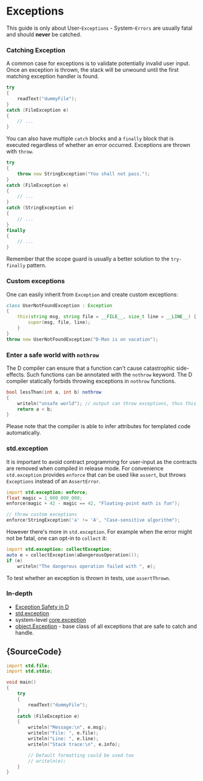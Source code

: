 # Exceptions

This guide is only about User-`Exceptions` - System-`Errors` are usually fatal
and should __never__ be catched.

### Catching Exception

A common case for exceptions is to validate potentially invalid user input.
Once an exception is thrown, the stack will be unwound until the first matching exception
handler is found.

```d
try
{
    readText("dummyFile");
}
catch (FileException e)
{
    // ...
}
```

You can also have multiple `catch` blocks and a `finally` block that is executed
regardless of whether an error occurred. Exceptions are thrown with `throw`.

```d
try
{
    throw new StringException("You shall not pass.");
}
catch (FileException e)
{
    // ...
}
catch (StringException e)
{
    // ...
}
finally
{
    // ...
}
```

Remember that the scope guard is usually a better solution to the `try-finally`
pattern.

### Custom exceptions

One can easily inherit from `Exception` and create custom exceptions:

```d
class UserNotFoundException : Exception
{
    this(string msg, string file = __FILE__, size_t line = __LINE__) {
        super(msg, file, line);
    }
}
throw new UserNotFoundException("D-Man is on vacation");
```

### Enter a safe world with `nothrow`

The D compiler can ensure that a function can't cause catastrophic side-effects.
Such functions can be annotated with the `nothrow` keyword. The D compiler
statically forbids throwing exceptions in `nothrow` functions.

```d
bool lessThan(int a, int b) nothrow
{
    writeln("unsafe world"); // output can throw exceptions, thus this is forbidden
    return a < b;
}
```

Please note that the compiler is able to infer attributes for templated code
automatically.

### std.exception

It is important to avoid contract programming for user-input as the contracts
are removed when compiled in release mode. For convenience `std.exception` provides
`enforce` that can be used like `assert`, but throws `Exceptions`
instead of an `AssertError`.

```d
import std.exception: enforce;
float magic = 1_000_000_000;
enforce(magic + 42 - magic == 42, "Floating-point math is fun");

// throw custom exceptions
enforce!StringException('a' != 'A', "Case-sensitive algorithm");
```

However there's more in `std.exception`. For example when the error might not be
fatal, one can opt-in to `collect` it:

```d
import std.exception: collectException;
auto e = collectException(aDangerousOperation());
if (e)
    writeln("The dangerous operation failed with ", e);
```

To test whether an exception is thrown in tests, use `assertThrown`.

### In-depth

- [Exception Safety in D](https://dlang.org/exception-safe.html)
- [std.exception](https://dlang.org/phobos/std_exception.html)
- system-level [core.exception](https://dlang.org/phobos/core_exception.html)
- [object.Exception](https://dlang.org/library/object/exception.html) - base class of all exceptions that are safe to catch and handle.

## {SourceCode}

```d
import std.file;
import std.stdio;

void main()
{
    try
    {
        readText("dummyFile");
    }
    catch (FileException e)
    {
		writeln("Message:\n", e.msg);
		writeln("File: ", e.file);
		writeln("Line: ", e.line);
		writeln("Stack trace:\n", e.info);

		// Default formatting could be used too
		// writeln(e);
    }
}
```
